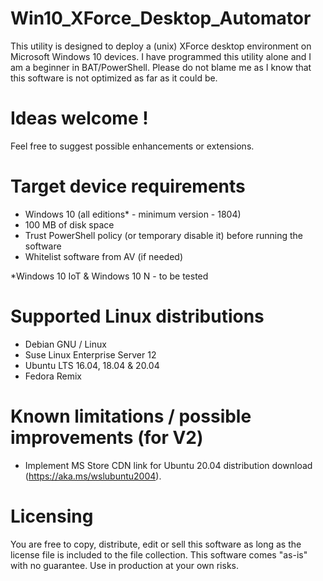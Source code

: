 # Win10_XForce_Desktop_Automator
This utility is designed to deploy a (unix) XForce desktop environment on Microsoft Windows 10 devices.
I have programmed this utility alone and I am a beginner in BAT/PowerShell.
Please do not blame me as I know that this software is not optimized as far as it could be.

# Ideas welcome !
Feel free to suggest possible enhancements or extensions.

# Target device requirements
- Windows 10 (all editions* - minimum version - 1804)
- 100 MB of disk space
- Trust PowerShell policy (or temporary disable it) before running the software
- Whitelist software from AV (if needed)

*Windows 10 IoT & Windows 10 N - to be tested


# Supported Linux distributions
- Debian GNU / Linux
- Suse Linux Enterprise Server 12
- Ubuntu LTS 16.04, 18.04 & 20.04
- Fedora Remix


# Known limitations / possible improvements (for V2)
- Implement MS Store CDN link for Ubuntu 20.04 distribution download (https://aka.ms/wslubuntu2004).


# Licensing
You are free to copy, distribute, edit or sell this software as long as the license file is included to the file collection.
This software comes "as-is" with no guarantee. Use in production at your own risks.
